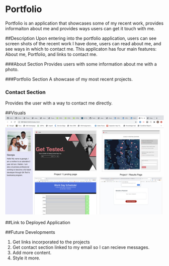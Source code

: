 # Portfolio
Portfolio is an application that showcases some of my recent work, provides informaiton about me and provides ways users can get it touch with me.

##Description
Upon entering into the portfolio application, users can see screen shots of the recent work I have done, users can read about me, and see ways in which to contact me. This applicaton has four main features: About me, Portfolio, and links to contact me.

###About Section
Provides users with some information about me with a photo.

###Portfolio Section
A showcase of my most recent projects.

### Contact Section
Provides the user with a way to contact me directly.

##Visuals
![](Assets/Portfolio.png)

##Link to Deployed Application


##Future Developments
1. Get links incorporated to the projects
2. Get contact section linked to my email so I can recieve messages.
3. Add more content.
4. Style it more.